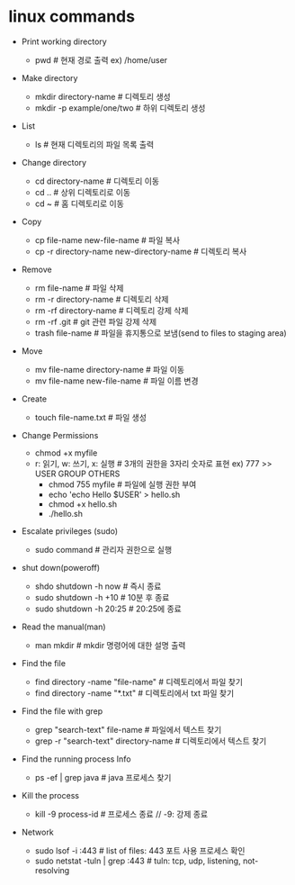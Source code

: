 # linux commands


- Print working directory
  - pwd  # 현재 경로 출력   ex) /home/user


- Make directory 
  - mkdir directory-name  # 디렉토리 생성
  - mkdir -p example/one/two  # 하위 디렉토리 생성

 
- List
  - ls  # 현재 디렉토리의 파일 목록 출력


- Change directory
  - cd directory-name  # 디렉토리 이동
  - cd ..  # 상위 디렉토리로 이동
  - cd ~  # 홈 디렉토리로 이동


- Copy
  - cp file-name new-file-name  # 파일 복사
  - cp -r directory-name new-directory-name  # 디렉토리 복사


- Remove
  - rm file-name  # 파일 삭제
  - rm -r directory-name  # 디렉토리 삭제
  - rm -rf directory-name  # 디렉토리 강제 삭제
  - rm -rf .git  # git 관련 파일 강제 삭제
  - trash file-name  # 파일을 휴지통으로 보냄(send to files to staging area)


- Move
  - mv file-name directory-name  # 파일 이동
  - mv file-name new-file-name  # 파일 이름 변경


- Create
  - touch file-name.txt  # 파일 생성


- Change Permissions
  - chmod +x myfile
  - r: 읽기, w: 쓰기, x: 실행  # 3개의 권한을 3자리 숫자로 표현 ex) 777 >> USER GROUP OTHERS
    - chmod 755 myfile  # 파일에 실행 권한 부여 
    - echo 'echo Hello $USER' > hello.sh
    - chmod +x hello.sh
    - ./hello.sh

- Escalate privileges (sudo)
  - sudo command  # 관리자 권한으로 실행


- shut down(poweroff)
  - shdo shutdown -h now  # 즉시 종료
  - sudo shutdown -h +10  # 10분 후 종료
  - sudo shutdown -h 20:25  # 20:25에 종료


- Read the manual(man)
  - man mkdir  # mkdir 명령어에 대한 설명 출력


- Find the file
  - find directory -name "file-name"  # 디렉토리에서 파일 찾기
  - find directory -name "*.txt"  # 디렉토리에서 txt 파일 찾기


- Find the file with grep
  - grep "search-text" file-name  # 파일에서 텍스트 찾기
  - grep -r "search-text" directory-name  # 디렉토리에서 텍스트 찾기


- Find the running process Info 
  - ps -ef | grep java  # java 프로세스 찾기


- Kill the process
  - kill -9 process-id  # 프로세스 종료 // -9: 강제 종료


- Network 
  - sudo lsof -i :443  # list of files: 443 포트 사용 프로세스 확인
  - sudo netstat -tuln | grep :443  # tuln: tcp, udp, listening, not-resolving

